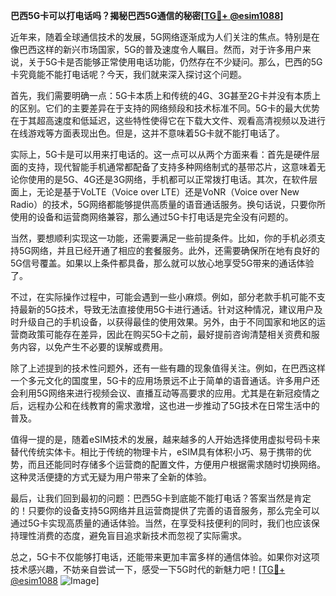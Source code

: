 **巴西5G卡可以打电话吗？揭秘巴西5G通信的秘密[[TG💪+ @esim1088](https://t.me/s/esim1088)]**

近年来，随着全球通信技术的发展，5G网络逐渐成为人们关注的焦点。特别是在像巴西这样的新兴市场国家，5G的普及速度令人瞩目。然而，对于许多用户来说，关于5G卡是否能够正常使用电话功能，仍然存在不少疑问。那么，巴西的5G卡究竟能不能打电话呢？今天，我们就来深入探讨这个问题。

首先，我们需要明确一点：5G卡本质上和传统的4G、3G甚至2G卡并没有本质上的区别。它们的主要差异在于支持的网络频段和技术标准不同。5G卡的最大优势在于其超高速度和低延迟，这些特性使得它在下载大文件、观看高清视频以及进行在线游戏等方面表现出色。但是，这并不意味着5G卡就不能打电话了。

实际上，5G卡是可以用来打电话的。这一点可以从两个方面来看：首先是硬件层面的支持，现代智能手机通常都配备了支持多种网络制式的基带芯片，这意味着无论你使用的是5G、4G还是3G网络，手机都可以正常拨打电话。其次，在软件层面上，无论是基于VoLTE（Voice over LTE）还是VoNR（Voice over New Radio）的技术，5G网络都能够提供高质量的语音通话服务。换句话说，只要你所使用的设备和运营商网络兼容，那么通过5G卡打电话是完全没有问题的。

当然，要想顺利实现这一功能，还需要满足一些前提条件。比如，你的手机必须支持5G网络，并且已经开通了相应的套餐服务。此外，还需要确保所在地有良好的5G信号覆盖。如果以上条件都具备，那么就可以放心地享受5G带来的通话体验了。

不过，在实际操作过程中，可能会遇到一些小麻烦。例如，部分老款手机可能不支持最新的5G技术，导致无法直接使用5G卡进行通话。针对这种情况，建议用户及时升级自己的手机设备，以获得最佳的使用效果。另外，由于不同国家和地区的运营商政策可能存在差异，因此在购买5G卡之前，最好提前咨询清楚相关资费和服务内容，以免产生不必要的误解或费用。

除了上述提到的技术性问题外，还有一些有趣的现象值得关注。例如，在巴西这样一个多元文化的国度里，5G卡的应用场景远不止于简单的语音通话。许多用户还会利用5G网络来进行视频会议、直播互动等高要求的应用。尤其是在新冠疫情之后，远程办公和在线教育的需求激增，这也进一步推动了5G技术在日常生活中的普及。

值得一提的是，随着eSIM技术的发展，越来越多的人开始选择使用虚拟号码卡来替代传统实体卡。相比于传统的物理卡片，eSIM具有体积小巧、易于携带的优势，而且还能同时存储多个运营商的配置文件，方便用户根据需求随时切换网络。这种灵活便捷的方式无疑为用户带来了全新的体验。

最后，让我们回到最初的问题：巴西5G卡到底能不能打电话？答案当然是肯定的！只要你的设备支持5G网络并且运营商提供了完善的语音服务，那么完全可以通过5G卡实现高质量的通话体验。当然，在享受科技便利的同时，我们也应该保持理性消费的态度，避免盲目追求新技术而忽视了实际需求。

总之，5G卡不仅能够打电话，还能带来更加丰富多样的通信体验。如果你对这项技术感兴趣，不妨亲自尝试一下，感受一下5G时代的新魅力吧！[[TG💪+ @esim1088](https://t.me/s/esim1088) ![Image](https://i.postimg.cc/4NQfJmqS/Snipaste-2025-05-13-00-14-12.png)]